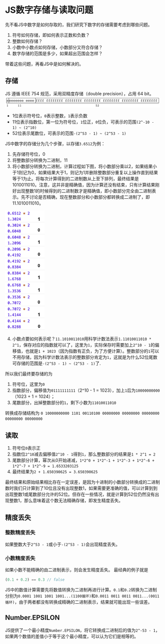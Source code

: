 # JS数字存储与读取问题
先不看JS中数字是如何存取的，我们研究下数字的存储需要考虑到哪些问题。
1. 符号如何存储，即如何表示正数和负数？
2. 整数如何存储？
3. 小数中小数点如何存储，小数部分又符合存储？
4. 数字存储的范围是多少，如果超出范围会怎样？

带着这些问题，再看JS中是如何解决的。

## 存储
JS 遵循 IEEE 754 规范，采用双精度存储（double precision），占用 64 bit。
![二进制存储](../images/binary-storage.png)
- 1位表示符号位，`0`表示整数，`1`表示负数
- 11位表示指数位，第一位为符号位，`1`位正，`0`位负，可表示的范围`(2^-10 - 1) ~ (2^10)`
- 52位表示尾数位，可表示的范围`-(2^53 - 1) ~ (2^53 - 1)`

JS中数字的存储分为几个步骤，以存储`3.6512`为例：
1. 先存储符号位，0
2. 将整数部分转换为二进制，11
3. 将小数部分转换为二进制，计算过程如下图，将小数部分乘以2，如果结果小于1则记为0，如果结果大于1，则记为1并删除整数部分重复以上操作直到结果等于1为止。将每次计算得到的二进制数从上至下排列，最终结果是1010011010。注意，这并非是精确值，因为计算还没有结束，只有计算结果刚好出现整数1的时候得到的二进制数才是精确值，即小数部分完全由二进制表示。先不讨论是否精确，现在整数部分和小数部分都转换成二进制了，即11.1010011010。

![小数转二进制](../images/decimal-to-binary.png)

4. 小数点要如何表示呢？`11.1010011010`用科学计数法表示`1.11010011010 * 2^1`，保存对应的指数就可以了，这里为`1`，实际保存时需要加上`2^10 - 1`的偏移值，也就是`1 + 1023`（因为指数有正负，为了方便计算）。整数部分的`1`可以不用存储，因为科学计数法表示的整数部分肯定为`1`，这就是为什么52位尾数可存储的范围是`-(2^53 - 1) ~ (2^53 - 1)`了.

所以我们最终要存储的为
1. 符号位，这里为`0`
2. 指数部分，偏移值为`01111111111`（2^10 - 1 = 1023），加上`1`后为`10000000000`（1023 + 1 = 1024）；
3. 尾数部分，出掉整数部分的`1`，剩下小数为`11010011010`

转换成存储结构为
`0 10000000000 1101 00110100 00000000 00000000 00000000 00000000 00000000`

## 读取
1. 符号位`0`表示正
2. 指数位`2^10`减去偏移值`2^10 - 1`得到`1`，那么整数部分的结果是`1 * 2^1 = 2`
3. 尾数部分计算，幂次从0开始递减，`1*2^0 + 1*2^-1 + 1*2^-3 + 1*2^-6 + 1*2^-7 + 1*2^-9 = 1.6533203125`
4. 最终结果为`2 + 1.650390625 = 3.650390625`

最终结果和原始结果相比存在一定误差，是因为十进制的小数部分转换成的二进制数时我们只计算到了10位且没有出现整数1，如果需要更准确的值，可以计算到到出现整数1或尾数部分允许的52位。但存在一些情况，就是计算到52位仍然没有出现整数1，那么意味着这个数无法精确存储，即发生精度丢失。

## 精度丢失

### 整数精度丢失
如果整数大于`2^53 - 1`或小于`-(2^53 - 1)`会出现精度丢失。
### 小数精度丢失
如果小数不能精确的由二进制表示，则会发生精度丢失。
最经典的例子就是
```js
(0.1 + 0.2) == 0.3 // false
```
JS中的数值计算需要先将数值转换为二进制再进行计算。`0.1`和`0.2`转换为二进制分别为`0.0001 1001 1001 1001...(1100循环)`和`0.0011 0011 0011 0011...(0011循环)`，由于两者都没有转换成精确的二进制表示，结果就可能出现一些误差。

## Number.EPSILON
JS提供了一个最小精度`Number.EPSILON`，将它转换成二进制后的值为`2^-53 - 1`，如果两个数值的差值小于等于这个最小精度，可以认为它们是相等的。

